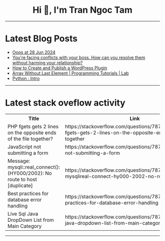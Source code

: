 <h1 align="center">Hi 👋, I'm Tran Ngoc Tam</h1>

---

# Latest Blog Posts 
<!-- BLOG-POST-LIST:START -->
- [Oops at 28 Jun 2024](https://dev.to/teminian/oops-at-28-jun-2024-ead)
- [You&#39;re facing conflicts with your boss. How can you resolve them without harming your relationship?](https://dev.to/gourav_sharma_00/youre-facing-conflicts-with-your-boss-how-can-you-resolve-them-without-harming-your-relationship-4bnc)
- [How to Create and Publish a WordPress Plugin](https://dev.to/sh20raj/how-to-create-and-publish-a-wordpress-plugin-3bbi)
- [Array Without Last Element | Programming Tutorials | Lab](https://dev.to/labex/array-without-last-element-programming-tutorials-lab-29d0)
- [Python : Intro](https://dev.to/jokergosha/python-intro-3njm)
<!-- BLOG-POST-LIST:END -->

---

# Latest stack oveflow activity
<table>
  <tr><th>Title</th><th>Link</th></tr>
  <!-- STACKOVERFLOW:START --><tr><td>PHP fgets gets 2 lines on the opposite ends of the file together?</td><td>https://stackoverflow.com/questions/78742749/php-fgets-gets-2-lines-on-the-opposite-ends-of-the-file-together</td></tr><tr><td>JavaScript not submitting a form</td><td>https://stackoverflow.com/questions/78742724/javascript-not-submitting-a-form</td></tr><tr><td>Message: mysqli::real_connect&lpar;&rpar;: &lpar;HY000/2002&rpar;: No route to host [duplicate]</td><td>https://stackoverflow.com/questions/78742601/message-mysqlireal-connect-hy000-2002-no-route-to-host</td></tr><tr><td>Best practices for database error handling</td><td>https://stackoverflow.com/questions/78742563/best-practices-for-database-error-handling</td></tr><tr><td>Live Sql Java DropDown List from Main Category</td><td>https://stackoverflow.com/questions/78742522/live-sql-java-dropdown-list-from-main-category</td></tr><!-- STACKOVERFLOW:END -->
</table>

---


